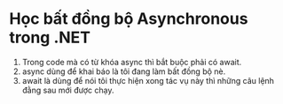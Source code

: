 # Học bất đồng bộ Asynchronous trong .NET
1. Trong code mà có từ khóa async thì bắt buộc phải có await.
2. async dùng để khai báo là tôi đang làm bất đồng bộ nè.
3. await là dùng để nói tôi thực hiện xong tác vụ này thì những câu lệnh đằng sau mới được chạy.
